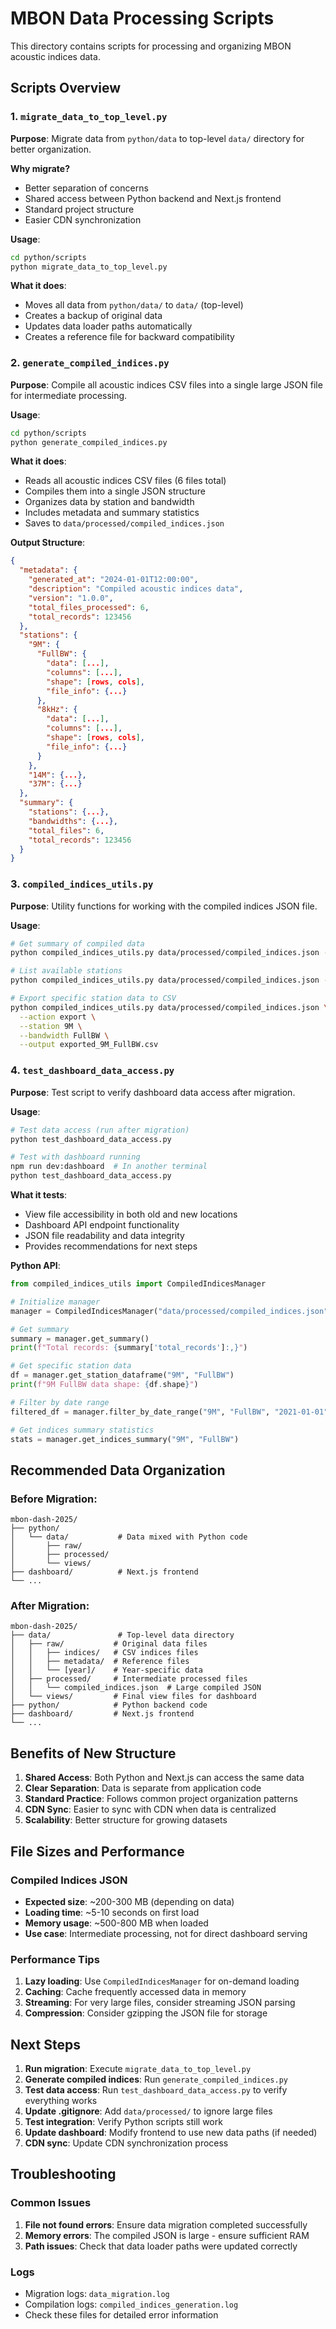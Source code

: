# MBON Data Processing Scripts

This directory contains scripts for processing and organizing MBON acoustic indices data.

## Scripts Overview

### 1. `migrate_data_to_top_level.py`
**Purpose**: Migrate data from `python/data` to top-level `data/` directory for better organization.

**Why migrate?**
- Better separation of concerns
- Shared access between Python backend and Next.js frontend
- Standard project structure
- Easier CDN synchronization

**Usage**:
```bash
cd python/scripts
python migrate_data_to_top_level.py
```

**What it does**:
- Moves all data from `python/data/` to `data/` (top-level)
- Creates a backup of original data
- Updates data loader paths automatically
- Creates a reference file for backward compatibility

### 2. `generate_compiled_indices.py`
**Purpose**: Compile all acoustic indices CSV files into a single large JSON file for intermediate processing.

**Usage**:
```bash
cd python/scripts
python generate_compiled_indices.py
```

**What it does**:
- Reads all acoustic indices CSV files (6 files total)
- Compiles them into a single JSON structure
- Organizes data by station and bandwidth
- Includes metadata and summary statistics
- Saves to `data/processed/compiled_indices.json`

**Output Structure**:
```json
{
  "metadata": {
    "generated_at": "2024-01-01T12:00:00",
    "description": "Compiled acoustic indices data",
    "version": "1.0.0",
    "total_files_processed": 6,
    "total_records": 123456
  },
  "stations": {
    "9M": {
      "FullBW": {
        "data": [...],
        "columns": [...],
        "shape": [rows, cols],
        "file_info": {...}
      },
      "8kHz": {
        "data": [...],
        "columns": [...],
        "shape": [rows, cols],
        "file_info": {...}
      }
    },
    "14M": {...},
    "37M": {...}
  },
  "summary": {
    "stations": {...},
    "bandwidths": {...},
    "total_files": 6,
    "total_records": 123456
  }
}
```

### 3. `compiled_indices_utils.py`
**Purpose**: Utility functions for working with the compiled indices JSON file.

**Usage**:
```bash
# Get summary of compiled data
python compiled_indices_utils.py data/processed/compiled_indices.json --action summary

# List available stations
python compiled_indices_utils.py data/processed/compiled_indices.json --action stations

# Export specific station data to CSV
python compiled_indices_utils.py data/processed/compiled_indices.json \
  --action export \
  --station 9M \
  --bandwidth FullBW \
  --output exported_9M_FullBW.csv
```

### 4. `test_dashboard_data_access.py`
**Purpose**: Test script to verify dashboard data access after migration.

**Usage**:
```bash
# Test data access (run after migration)
python test_dashboard_data_access.py

# Test with dashboard running
npm run dev:dashboard  # In another terminal
python test_dashboard_data_access.py
```

**What it tests**:
- View file accessibility in both old and new locations
- Dashboard API endpoint functionality
- JSON file readability and data integrity
- Provides recommendations for next steps

**Python API**:
```python
from compiled_indices_utils import CompiledIndicesManager

# Initialize manager
manager = CompiledIndicesManager("data/processed/compiled_indices.json")

# Get summary
summary = manager.get_summary()
print(f"Total records: {summary['total_records']:,}")

# Get specific station data
df = manager.get_station_dataframe("9M", "FullBW")
print(f"9M FullBW data shape: {df.shape}")

# Filter by date range
filtered_df = manager.filter_by_date_range("9M", "FullBW", "2021-01-01", "2021-06-30")

# Get indices summary statistics
stats = manager.get_indices_summary("9M", "FullBW")
```

## Recommended Data Organization

### Before Migration:
```
mbon-dash-2025/
├── python/
│   └── data/           # Data mixed with Python code
│       ├── raw/
│       ├── processed/
│       └── views/
├── dashboard/          # Next.js frontend
└── ...
```

### After Migration:
```
mbon-dash-2025/
├── data/               # Top-level data directory
│   ├── raw/           # Original data files
│   │   ├── indices/   # CSV indices files
│   │   ├── metadata/  # Reference files
│   │   └── [year]/    # Year-specific data
│   ├── processed/     # Intermediate processed files
│   │   └── compiled_indices.json  # Large compiled JSON
│   └── views/         # Final view files for dashboard
├── python/            # Python backend code
├── dashboard/         # Next.js frontend
└── ...
```

## Benefits of New Structure

1. **Shared Access**: Both Python and Next.js can access the same data
2. **Clear Separation**: Data is separate from application code
3. **Standard Practice**: Follows common project organization patterns
4. **CDN Sync**: Easier to sync with CDN when data is centralized
5. **Scalability**: Better structure for growing datasets

## File Sizes and Performance

### Compiled Indices JSON
- **Expected size**: ~200-300 MB (depending on data)
- **Loading time**: ~5-10 seconds on first load
- **Memory usage**: ~500-800 MB when loaded
- **Use case**: Intermediate processing, not for direct dashboard serving

### Performance Tips
1. **Lazy loading**: Use `CompiledIndicesManager` for on-demand loading
2. **Caching**: Cache frequently accessed data in memory
3. **Streaming**: For very large files, consider streaming JSON parsing
4. **Compression**: Consider gzipping the JSON file for storage

## Next Steps

1. **Run migration**: Execute `migrate_data_to_top_level.py`
2. **Generate compiled indices**: Run `generate_compiled_indices.py`
3. **Test data access**: Run `test_dashboard_data_access.py` to verify everything works
4. **Update .gitignore**: Add `data/processed/` to ignore large files
5. **Test integration**: Verify Python scripts still work
6. **Update dashboard**: Modify frontend to use new data paths (if needed)
7. **CDN sync**: Update CDN synchronization process

## Troubleshooting

### Common Issues

1. **File not found errors**: Ensure data migration completed successfully
2. **Memory errors**: The compiled JSON is large - ensure sufficient RAM
3. **Path issues**: Check that data loader paths were updated correctly

### Logs
- Migration logs: `data_migration.log`
- Compilation logs: `compiled_indices_generation.log`
- Check these files for detailed error information
